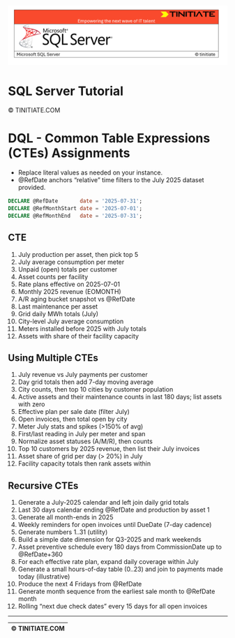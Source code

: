 ![SQL Server Tinitiate Image](../../../sqlserver-sql/sqlserver.png)

# SQL Server Tutorial

&copy; TINITIATE.COM

# DQL - Common Table Expressions (CTEs) Assignments
* Replace literal values as needed on your instance.
* @RefDate anchors “relative” time filters to the July 2025 dataset provided.
```sql
DECLARE @RefDate       date = '2025-07-31';
DECLARE @RefMonthStart date = '2025-07-01';
DECLARE @RefMonthEnd   date = '2025-07-31';
```

## CTE
1. July production per asset, then pick top 5
2. July average consumption per meter
3. Unpaid (open) totals per customer
4. Asset counts per facility
5. Rate plans effective on 2025-07-01
6. Monthly 2025 revenue (EOMONTH)
7. A/R aging bucket snapshot vs @RefDate
8. Last maintenance per asset
9. Grid daily MWh totals (July)
10. City-level July average consumption
11. Meters installed before 2025 with July totals
12. Assets with share of their facility capacity

## Using Multiple CTEs
1. July revenue vs July payments per customer
2. Day grid totals then add 7-day moving average
3. City counts, then top 10 cities by customer population
4. Active assets and their maintenance counts in last 180 days; list assets with zero
5. Effective plan per sale date (filter July)
6. Open invoices, then total open by city
7. Meter July stats and spikes (>150% of avg)
8. First/last reading in July per meter and span
9. Normalize asset statuses (A/M/R), then counts
10. Top 10 customers by 2025 revenue, then list their July invoices
11. Asset share of grid per day (> 20%) in July
12. Facility capacity totals then rank assets within

## Recursive CTEs
1. Generate a July-2025 calendar and left join daily grid totals
2. Last 30 days calendar ending @RefDate and production by asset 1
3. Generate all month-ends in 2025
4. Weekly reminders for open invoices until DueDate (7-day cadence)
5. Generate numbers 1..31 (utility)
6. Build a simple date dimension for Q3-2025 and mark weekends
7. Asset preventive schedule every 180 days from CommissionDate up to @RefDate+360
8. For each effective rate plan, expand daily coverage within July
9. Generate a small hours-of-day table (0..23) and join to payments made today (illustrative)
10. Produce the next 4 Fridays from @RefDate
11. Generate month sequence from the earliest sale month to @RefDate month
12. Rolling “next due check dates” every 15 days for all open invoices

***
| &copy; TINITIATE.COM |
|----------------------|
